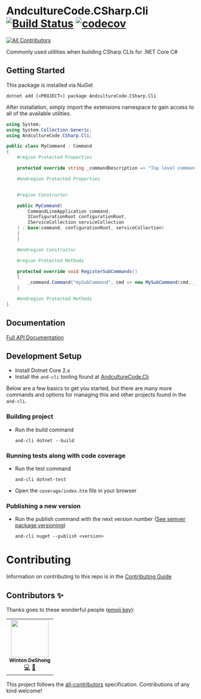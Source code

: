 # AndcultureCode.CSharp.Cli [![Build Status](https://travis-ci.org/AndcultureCode/AndcultureCode.CSharp.Cli.svg?branch=master)](https://travis-ci.org/AndcultureCode/AndcultureCode.CSharp.Cli) [![codecov](https://codecov.io/gh/AndcultureCode/AndcultureCode.CSharp.Cli/branch/master/graph/badge.svg)](https://codecov.io/gh/AndcultureCode/AndcultureCode.CSharp.Cli)
<!-- ALL-CONTRIBUTORS-BADGE:START - Do not remove or modify this section -->
[![All Contributors](https://img.shields.io/badge/all_contributors-1-orange.svg?style=flat-square)](#contributors-)
<!-- ALL-CONTRIBUTORS-BADGE:END -->
Commonly used utilities when building CSharp CLIs for .NET Core C#

## Getting Started
This package is installed via NuGet
```
dotnet add [<PROJECT>] package AndcultureCode.CSharp.Cli
```

After installation, simply import the extensions namespace to gain access
to all of the available utilities.
```csharp
using System;
using System.Collection.Generic;
using AndcultureCode.CSharp.Cli;

public class MyCommand : Command
{
    #region Protected Properties

    protected override string _commandDescription => "Top level command for that does something helpful";

    #endregion Protected Properties


    #region Constructor

    public MyCommand(
        CommandLineApplication command,
        IConfigurationRoot configurationRoot,
        IServiceCollection serviceCollection
    ) : base(command, configurationRoot, serviceCollection)
    {
    }

    #endregion Constructor

    #region Protected Methods

    protected override void RegisterSubCommands()
    {
        _command.Command("mySubCommand", cmd => new MySubCommand(cmd, _configurationRoot, _serviceCollection));
    }

    #endregion Protected Methods
}
```

## Documentation

[Full API Documentation](src/AndcultureCode.CSharp.Cli/AndcultureCode.CSharp.Cli.md)

## Development Setup

* Install Dotnet Core 2.x
* Install the `and-cli` tooling found at [AndcultureCode.Cli](https://github.com/AndcultureCode/AndcultureCode.Cli)

Below are a few basics to get you started, but there are many more commands and options for managing this and other projects found in the `and-cli`.

### Building project
* Run the build command
    ```
    and-cli dotnet --build
    ```

### Running tests along with code coverage
* Run the test command
    ```
    and-cli dotnet-test
    ```
* Open the `coverage/index.htm` file in your browser

### Publishing a new version
* Run the publish command with the next version number ([See semver package versioning](https://docs.microsoft.com/en-us/nuget/concepts/package-versioning))
    ```
    and-cli nuget --publish <version>
    ```

Contributing
======

Information on contributing to this repo is in the [Contributing Guide](CONTRIBUTING.md)

## Contributors ✨

Thanks goes to these wonderful people ([emoji key](https://allcontributors.org/docs/en/emoji-key)):

<!-- ALL-CONTRIBUTORS-LIST:START - Do not remove or modify this section -->
<!-- prettier-ignore-start -->
<!-- markdownlint-disable -->
<table>
  <tr>
    <td align="center"><a href="http://www.winton.me/"><img src="https://avatars.githubusercontent.com/u/48424?v=4?s=100" width="100px;" alt=""/><br /><sub><b>Winton DeShong</b></sub></a><br /><a href="https://github.com/AndcultureCode/AndcultureCode.CSharp.Cli/commits?author=wintondeshong" title="Code">💻</a> <a href="https://github.com/AndcultureCode/AndcultureCode.CSharp.Cli/commits?author=wintondeshong" title="Documentation">📖</a></td>
  </tr>
</table>

<!-- markdownlint-restore -->
<!-- prettier-ignore-end -->

<!-- ALL-CONTRIBUTORS-LIST:END -->

This project follows the [all-contributors](https://github.com/all-contributors/all-contributors) specification. Contributions of any kind welcome!